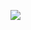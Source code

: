 [![](https://mermaid.ink/img/pako:eNptkk1v4jAQhv9KNCdWCighaTA5rITayx5A1Xa1h1Uu03gIlhxP5NhVC-W_rwmfFfXFHvuded6xvYOaJUEJtca-f1LYWGwrE4WhnjdsKBqPP39Gv6mzLL3jpe9VjfpesejQkt7wH9K0ZqNqvtes8I0alGxX-Ms4sobcUTTA7yC742EUjR3XaEc_LnGHvv-y0QdqrdigPeaOXpxVponaITrp9rewe79XnFZNqH4qYXxLlq8odGQk3cJVyFZoH9laUvyXt6PvgN80fyXSu3pV9hkbZS7evdU3VKmO_a34DRevOLo15FGrLZ7Tz3CIIThvUcnwvAOqArehlioow1LSGr12FVTmIMVw7y8fpobSWU8xWPbNBso16j5EvpOh79P3uOySVI7t8vSBDlMMHRood_AO5UxM5rMkmRazIp_OiyyGDyjT7GEi0jTJ83Se5bkQYh_DljkUTSbFVGQizzKRZkUqkmyo9m84PJja_wejCdoU?type=png)](https://mermaid.live/edit#pako:eNptkk1v4jAQhv9KNCdWCighaTA5rITayx5A1Xa1h1Uu03gIlhxP5NhVC-W_rwmfFfXFHvuded6xvYOaJUEJtca-f1LYWGwrE4WhnjdsKBqPP39Gv6mzLL3jpe9VjfpesejQkt7wH9K0ZqNqvtes8I0alGxX-Ms4sobcUTTA7yC742EUjR3XaEc_LnGHvv-y0QdqrdigPeaOXpxVponaITrp9rewe79XnFZNqH4qYXxLlq8odGQk3cJVyFZoH9laUvyXt6PvgN80fyXSu3pV9hkbZS7evdU3VKmO_a34DRevOLo15FGrLZ7Tz3CIIThvUcnwvAOqArehlioow1LSGr12FVTmIMVw7y8fpobSWU8xWPbNBso16j5EvpOh79P3uOySVI7t8vSBDlMMHRood_AO5UxM5rMkmRazIp_OiyyGDyjT7GEi0jTJ83Se5bkQYh_DljkUTSbFVGQizzKRZkUqkmyo9m84PJja_wejCdoU)
